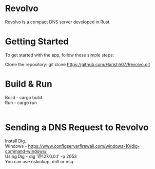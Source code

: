 # Revolvo
Revolvo is a compact DNS server developed in Rust.

# Getting Started

To get started with the app, follow these simple steps:

Clone the repository: git clone https://github.com/Harishh07/Revolvo.git <br>

# Build & Run
Build - cargo build <br>
Run - cargo run <br>
<br>
# Sending a DNS Request to Revolvo
Install Dig. <br>
Windows - https://www.configserverfirewall.com/windows-10/dig-command-windows/ <br>
Using Dig - dig '@127.0.0.1' -p 2053 <domain-name> <br>
You can use nslookup, drill or nsq. <br>



